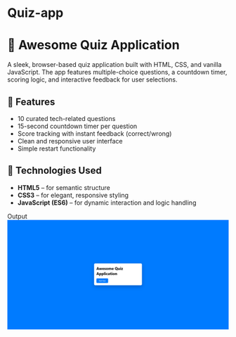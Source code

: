 # Quiz-app
# 🧠 Awesome Quiz Application

A sleek, browser-based quiz application built with HTML, CSS, and vanilla JavaScript. The app features multiple-choice questions, a countdown timer, scoring logic, and interactive feedback for user selections.

## 🚀 Features

- 10 curated tech-related questions
- 15-second countdown timer per question
- Score tracking with instant feedback (correct/wrong)
- Clean and responsive user interface
- Simple restart functionality

## 📁 Technologies Used

- **HTML5** – for semantic structure
- **CSS3** – for elegant, responsive styling
- **JavaScript (ES6)** – for dynamic interaction and logic handling

Output 
![image alt](https://github.com/Hariprasanth2/Quiz-app/blob/18ee95e43bdea862f92d5f78dd74fd9ad04aa7dd/Screenshot%20%20(1).png)
